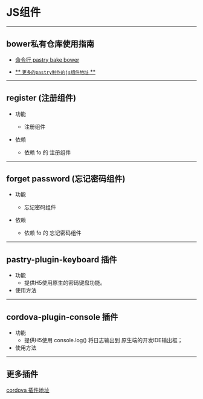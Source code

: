 # JS组件

----
## bower私有仓库使用指南

* [命令行 pastry bake bower ][md_pastrybower]

* [** `更多的pastry制作的js组件地址` **][net_pastryjs]

----
## register (注册组件)

* 功能

    * 注册组件

* 依赖

    * 依赖 fo 的 注册组件

----
## forget password (忘记密码组件)

* 功能

    * 忘记密码组件

* 依赖

    * 依赖 fo 的 忘记密码组件

----
## pastry-plugin-keyboard 插件
* 功能
    * 提供H5使用原生的密码键盘功能。
* 使用方法

----
## cordova-plugin-console 插件
* 功能
    * 提供H5使用 console.log() 将日志输出到 原生端的开发IDE输出框；
* 使用方法

----
## 更多插件

[cordova 插件地址][net_cordovaplugins]

[net_cordovaplugins]: https://github.com/apache?utf8=%E2%9C%93&query=cordova-
[net_pastryjs]: https://github.com/search?utf8=%E2%9C%93&q=user%3ApastryTeam+component-js-&type=Repositories&ref=searchresults

[md_pastrybower]: ../pastry-cli/bake.md